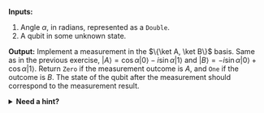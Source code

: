 **Inputs:**

1. Angle $\alpha$, in radians, represented as a `Double`.
1. A qubit in some unknown state.

**Output:** Implement a measurement in the $\{\ket A, \ket B\}$ basis. Same as in the previous exercise, $|A\rangle = \cos \alpha |0\rangle - i \sin \alpha |1\rangle$ and $|B\rangle = - i \sin \alpha |0\rangle + \cos \alpha |1\rangle$. Return `Zero` if the measurement outcome is $A$, and `One` if the outcome is $B$.
The state of the qubit after the measurement should correspond to the measurement result.

<details>
    <summary><strong>Need a hint?</strong></summary>
    <p>An $R_x$ rotation can be used to go from the computational basis $\{ \ket 0, \ket 1 \}$ to the $\{ \ket{A}, \ket{B} \}$ basis and vice versa.</p>
</details>
